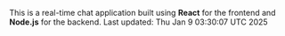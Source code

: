 This is a real-time chat application built using **React** for the frontend and **Node.js** for the backend.
Last updated: Thu Jan  9 03:30:07 UTC 2025

